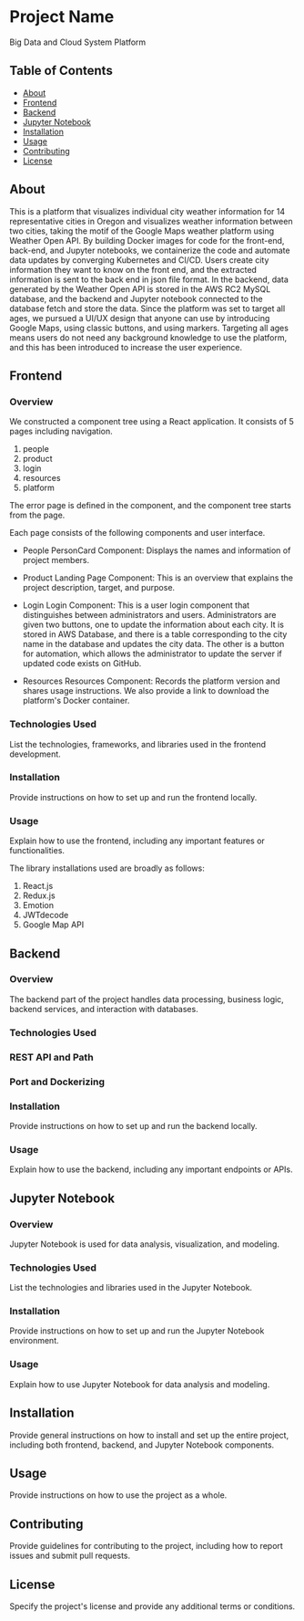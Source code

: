 # Project Name

Big Data and Cloud System Platform

## Table of Contents

- [About](#about)
- [Frontend](#frontend)
- [Backend](#backend)
- [Jupyter Notebook](#jupyter-notebook)
- [Installation](#installation)
- [Usage](#usage)
- [Contributing](#contributing)
- [License](#license)

## About

This is a platform that visualizes individual city weather information for 14 representative cities in Oregon and visualizes weather information between two cities, taking the motif of the Google Maps weather platform using Weather Open API. By building Docker images for code for the front-end, back-end, and Jupyter notebooks, we containerize the code and automate data updates by converging Kubernetes and CI/CD. Users create city information they want to know on the front end, and the extracted information is sent to the back end in json file format. In the backend, data generated by the Weather Open API is stored in the AWS RC2 MySQL database, and the backend and Jupyter notebook connected to the database fetch and store the data. Since the platform was set to target all ages, we pursued a UI/UX design that anyone can use by introducing Google Maps, using classic buttons, and using markers. Targeting all ages means users do not need any background knowledge to use the platform, and this has been introduced to increase the user experience.

## Frontend

### Overview

We constructed a component tree using a React application. It consists of 5 pages including navigation.

1. people
2. product
3. login
4. resources
5. platform

The error page is defined in the <Error> component, and the component tree starts from the <Root> page.

Each page consists of the following components and user interface.

- People
PersonCard Component: Displays the names and information of project members.

- Product
Landing Page Component: This is an overview that explains the project description, target, and purpose.

- Login
Login Component: This is a user login component that distinguishes between administrators and users. Administrators are given two buttons, one to update the information about each city. It is stored in AWS Database, and there is a table corresponding to the city name in the database and updates the city data. The other is a button for automation, which allows the administrator to update the server if updated code exists on GitHub.

- Resources
Resources Component: Records the platform version and shares usage instructions. We also provide a link to download the platform's Docker container.

### Technologies Used

List the technologies, frameworks, and libraries used in the frontend development.

### Installation

Provide instructions on how to set up and run the frontend locally.

### Usage

Explain how to use the frontend, including any important features or functionalities.

The library installations used are broadly as follows:

1. React.js
2. Redux.js
3. Emotion
4. JWTdecode
5. Google Map API


## Backend

### Overview

The backend part of the project handles data processing, business logic, backend services, and interaction with databases.

### Technologies Used

### REST API and Path

### Port and Dockerizing

### Installation

Provide instructions on how to set up and run the backend locally.

### Usage

Explain how to use the backend, including any important endpoints or APIs.



## Jupyter Notebook

### Overview

Jupyter Notebook is used for data analysis, visualization, and modeling.

### Technologies Used

List the technologies and libraries used in the Jupyter Notebook.

### Installation

Provide instructions on how to set up and run the Jupyter Notebook environment.

### Usage

Explain how to use Jupyter Notebook for data analysis and modeling.

## Installation

Provide general instructions on how to install and set up the entire project, including both frontend, backend, and Jupyter Notebook components.

## Usage

Provide instructions on how to use the project as a whole.

## Contributing

Provide guidelines for contributing to the project, including how to report issues and submit pull requests.

## License

Specify the project's license and provide any additional terms or conditions.
